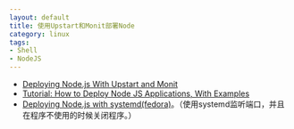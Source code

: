 ```yaml
---
layout: default
title: 使用Upstart和Monit部署Node
category: linux
tags:
- Shell
- NodeJS
---
```


+ [Deploying Node.js With Upstart and Monit](http://howtonode.org/deploying-node-upstart-monit)
+ [Tutorial: How to Deploy Node JS Applications, With Examples](http://gun.io/blog/tutorial-deploy-node-js-server-with-example/)
+ [Deploying Node.js with systemd(fedora)](http://savanne.be/articles/deploying-node-js-with-systemd/)。（使用systemd监听端口，并且在程序不使用的时候关闭程序。）


